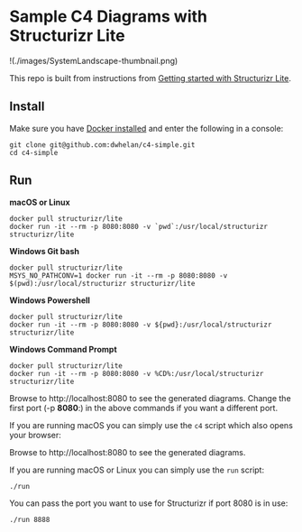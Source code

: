 # Sample C4 Diagrams with Structurizr Lite

!(./images/SystemLandscape-thumbnail.png)

This repo is built from instructions from [Getting started with Structurizr Lite](https://dev.to/simonbrown/getting-started-with-structurizr-lite-27d0).

## Install
Make sure you have [Docker installed](https://docs.docker.com/get-docker/) and enter the following in a console:

```
git clone git@github.com:dwhelan/c4-simple.git
cd c4-simple
```

## Run
**macOS or Linux**
```
docker pull structurizr/lite
docker run -it --rm -p 8080:8080 -v `pwd`:/usr/local/structurizr structurizr/lite
```

**Windows Git bash**
```
docker pull structurizr/lite
MSYS_NO_PATHCONV=1 docker run -it --rm -p 8080:8080 -v $(pwd):/usr/local/structurizr structurizr/lite
```
**Windows Powershell**
```
docker pull structurizr/lite
docker run -it --rm -p 8080:8080 -v ${pwd}:/usr/local/structurizr structurizr/lite
```

**Windows Command Prompt**
```
docker pull structurizr/lite
docker run -it --rm -p 8080:8080 -v %CD%:/usr/local/structurizr structurizr/lite
```

Browse to http://localhost:8080 to see the generated diagrams. Change the first port (-p **8080**:) in the above commands if you want a different port.

If you are running macOS you can simply use the `c4` script which also opens your browser:

Browse to http://localhost:8080 to see the generated diagrams.

If you are running macOS or Linux you can simply use the `run` script:

```
./run
```

You can pass the port you want to use for Structurizr if port 8080 is in use:

```
./run 8888
```
